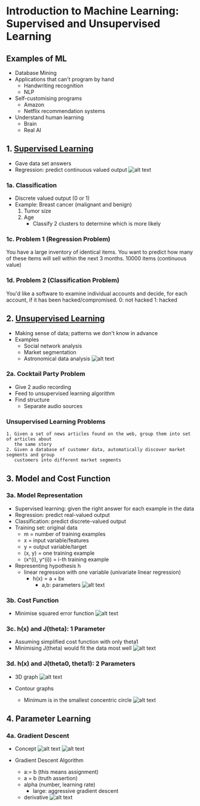 # Introduction to Machine Learning: Supervised and Unsupervised Learning

## Examples of ML
- Database Mining
- Applications that can't program by hand
    - Handwriting recognition
    - NLP
- Self-customising programs
    - Amazon
    - Netflix recommendation systems
- Understand human learning
    - Brain
    - Real AI

## 1. [Supervised Learning](supervised.png)
- Gave data set answers
- Regression: predict continuous valued output
![alt text](supervised.png)

### 1a. Classification
- Discrete valued output (0 or 1)
- Example: Breast cancer (malignant and benign)
    1. Tumor size
    2. Age
        - Classify 2 clusters to determine which is more likely

### 1c. Problem 1 (Regression Problem)
You have a large inventory of identical items. You want to predict how many
of these items will sell within the next 3 months.
    10000 items (continuous value)

### 1d. Problem 2 (Classification Problem)
You'd like a software to examine individual accounts and decide, for each account,
if it has been hacked/compromised.
    0: not hacked
    1: hacked

## 2. [Unsupervised Learning](unsupervised.png) 
- Making sense of data; patterns we don't know in advance
- Examples
    - Social network analysis
    - Market segmentation
    - Astronomical data analysis
![alt text](unsupervised.png)

### 2a. Cocktail Party Problem
- Give 2 audio recording
- Feed to unsupervised learning algorithm
- Find structure
    - Separate audio sources

### Unsupervised Learning Problems
    1. Given a set of news articles found on the web, group them into set of articles about
       the same story
    2. Given a database of customer data, automatically discover market segments and group
       customers into different market segments


## 3. Model and Cost Function

### 3a. Model Representation
- Supervised learning: given the right answer for each example in the data
- Regression: predict real-valued output
- Classification: predict discrete-valued output
- Training set: original data
    - m = number of training examples
    - x = input variable/features
    - y = output variable/target
    - (x, y) = one training example
    - (x^(i), y^(i)) = i-th training example
- Representing hypothesis h
    - linear regression with one variable (univariate linear regression)
        - h(x) = a + bx 
            - a,b: parameters
![alt text](hypothesis.png)

### 3b. Cost Function
- Minimise squared error function
![alt text](minimisation.png)

### 3c. h(x) and J(theta): 1 Parameter
- Assuming simplified cost function with only theta1
- Minimising J(theta) would fit the data most well 
![alt text](rationale_minimisation.png)

### 3d. h(x) and J(theta0, theta1): 2 Parameters
- 3D graph
![alt text](2_params.png)

- Contour graphs 
    - Minimum is in the smallest concentric circle
![alt text](contour.png)

## 4. Parameter Learning

### 4a. Gradient Descent 
- Concept
![alt text](gradient_minimisation.png)
![alt text](gradient_descent.png)

- Gradient Descent Algorithm
    - a:= b (this means assignment)
    - a = b (truth assertion)
    - alpha (number, learning rate)
        - large: aggressive gradient descent
    - derivative
    ![alt text](gradient_descent_algorithm.png)





